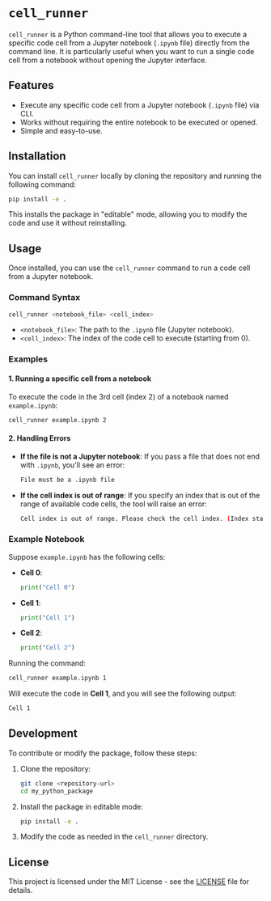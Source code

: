 # `cell_runner`

`cell_runner` is a Python command-line tool that allows you to execute a specific code cell from a Jupyter notebook (`.ipynb` file) directly from the command line. It is particularly useful when you want to run a single code cell from a notebook without opening the Jupyter interface.

## Features

- Execute any specific code cell from a Jupyter notebook (`.ipynb` file) via CLI.
- Works without requiring the entire notebook to be executed or opened.
- Simple and easy-to-use.

## Installation

You can install `cell_runner` locally by cloning the repository and running the following command:

```bash
pip install -e .
```

This installs the package in "editable" mode, allowing you to modify the code and use it without reinstalling.

## Usage

Once installed, you can use the `cell_runner` command to run a code cell from a Jupyter notebook.

### Command Syntax

```bash
cell_runner <notebook_file> <cell_index>
```

- `<notebook_file>`: The path to the `.ipynb` file (Jupyter notebook).
- `<cell_index>`: The index of the code cell to execute (starting from 0).

### Examples

#### 1. Running a specific cell from a notebook

To execute the code in the 3rd cell (index 2) of a notebook named `example.ipynb`:

```bash
cell_runner example.ipynb 2
```

#### 2. Handling Errors

- **If the file is not a Jupyter notebook**: 
  If you pass a file that does not end with `.ipynb`, you'll see an error:
  ```bash
  File must be a .ipynb file
  ```

- **If the cell index is out of range**:
  If you specify an index that is out of the range of available code cells, the tool will raise an error:
  ```bash
  Cell index is out of range. Please check the cell index. (Index starts from 0)
  ```

### Example Notebook

Suppose `example.ipynb` has the following cells:

- **Cell 0**:
  ```python
  print("Cell 0")
  ```

- **Cell 1**:
  ```python
  print("Cell 1")
  ```

- **Cell 2**:
  ```python
  print("Cell 2")
  ```

Running the command:

```bash
cell_runner example.ipynb 1
```

Will execute the code in **Cell 1**, and you will see the following output:

```bash
Cell 1
```

## Development

To contribute or modify the package, follow these steps:

1. Clone the repository:
   ```bash
   git clone <repository-url>
   cd my_python_package
   ```

2. Install the package in editable mode:
   ```bash
   pip install -e .
   ```

3. Modify the code as needed in the `cell_runner` directory.

## License

This project is licensed under the MIT License - see the [LICENSE](LICENSE) file for details.
